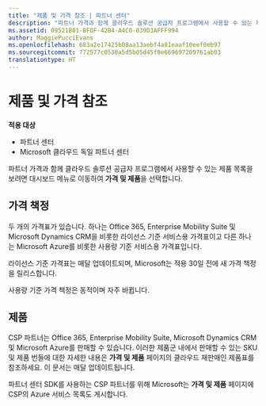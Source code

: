 ```yaml
---
title: "제품 및 가격 참조 | 파트너 센터"
description: "파트너 가격과 함께 클라우드 솔루션 공급자 프로그램에서 사용할 수 있는 제품 목록을 보려면 대시보드 메뉴로 이동하여 가격 및 제품을 선택합니다."
ms.assetid: 09521B01-BFDF-42B4-A4C0-039D3AFFF994
author: MaggiePucciEvans
ms.openlocfilehash: 683a2e17425b08aa13aebf4a81eaaf10eef0eb97
ms.sourcegitcommit: 772577c0538a5d5b05d45f0e669697209761ab03
translationtype: HT
---
```

# <a name="see-offers-and-pricing"></a>제품 및 가격 참조

**적용 대상**

-  파트너 센터
-  Microsoft 클라우드 독일 파트너 센터

파트너 가격과 함께 클라우드 솔루션 공급자 프로그램에서 사용할 수 있는 제품 목록을 보려면 대시보드 메뉴로 이동하여 **가격 및 제품**을 선택합니다.

## <a name="pricing"></a>가격 책정


두 개의 가격표가 있습니다. 하나는 Office 365, Enterprise Mobility Suite 및 Microsoft Dynamics CRM을 비롯한 라이선스 기준 서비스용 가격표이고 다른 하나는 Microsoft Azure를 비롯한 사용량 기준 서비스용 가격표입니다.

라이선스 기준 가격표는 매달 업데이트되며, Microsoft는 적용 30일 전에 새 가격 책정을 릴리스합니다.

사용량 기준 가격 책정은 동적이며 자주 바뀝니다.

## <a name="offers"></a>제품


CSP 파트너는 Office 365, Enterprise Mobility Suite, Microsoft Dynamics CRM 및 Microsoft Azure를 판매할 수 있습니다. 이러한 제품군 내에서 판매할 수 있는 SKU 및 제품 번들에 대한 자세한 내용은 **가격 및 제품** 페이지의 클라우드 재판매인 제품표를 참조하세요. 이 문서는 매달 업데이트됩니다.

파트너 센터 SDK를 사용하는 CSP 파트너를 위해 Microsoft는 **가격 및 제품** 페이지에 CSP의 Azure 서비스 목록도 게시합니다.

 

 




